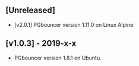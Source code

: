 <a name="unreleased"></a>
## [Unreleased]
- [v2.0.1] PGbouncer version 1.11.0 on Linux Alpine


<a name="v0.1.0"></a>
## [v1.0.3] - 2019-x-x

- PGbouncer version 1.8.1 on Ubuntu.
